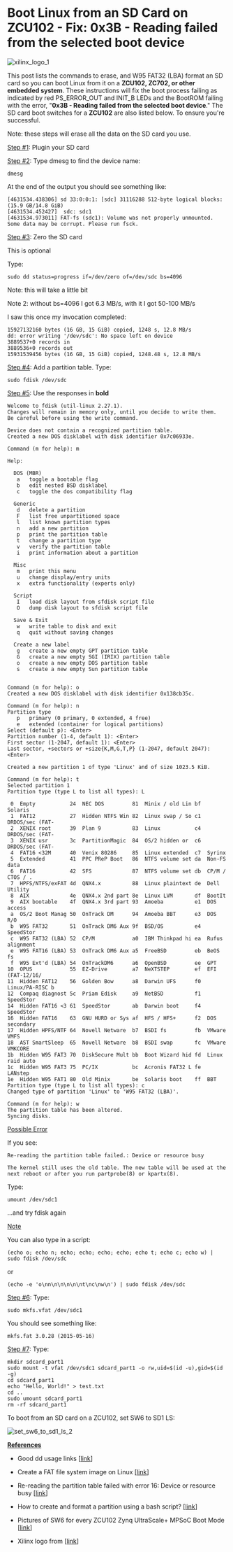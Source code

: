 # Boot Linux from an SD Card on ZCU102 - Fix: 0x3B - Reading failed from the selected boot device

![xilinx_logo_1](xilinx_logo_1.png)

This post lists the commands to erase, and W95 FAT32 (LBA) format an SD card so you can boot Linux from it on a **ZCU102, ZC702, or other embedded system**. These instructions will fix the boot process failing as indicated by red PS\_ERROR\_OUT and INIT\_B LEDs and the BootROM failing with the error, "**0x3B - Reading failed from the selected boot device**." The SD card boot switches for a **ZCU102** are also listed below. To ensure you're successful.

Note: these steps will erase all the data on the SD card you use.

<u><span><span>Step </span><a href="https://www.centennialsoftwaresolutions.com/blog/hashtags/1" target="__blank"><span>#1</span></a></span></u>: Plugin your SD card

<u><span><span>Step </span><a href="https://www.centennialsoftwaresolutions.com/blog/hashtags/2" target="__blank"><span>#2</span></a></span></u>: Type dmesg to find the device name:

```
dmesg
```

At the end of the output you should see something like:

```
[4631534.438306] sd 33:0:0:1: [sdc] 31116288 512-byte logical blocks: (15.9 GB/14.8 GiB)
[4631534.452427]  sdc: sdc1
[4631534.973011] FAT-fs (sdc1): Volume was not properly unmounted. Some data may be corrupt. Please run fsck.
```

<u><span><span>Step </span><a href="https://www.centennialsoftwaresolutions.com/blog/hashtags/3" target="__blank"><span>#3</span></a></span></u>: Zero the SD card

This is optional

Type:

```
sudo dd status=progress if=/dev/zero of=/dev/sdc bs=4096
```

Note: this will take a little bit

Note 2: without bs=4096 I got 6.3 MB/s, with it I got 50-100 MB/s

I saw this once my invocation completed:

```
15927132160 bytes (16 GB, 15 GiB) copied, 1248 s, 12.8 MB/s    
dd: error writing '/dev/sdc': No space left on device
3889537+0 records in
3889536+0 records out
15931539456 bytes (16 GB, 15 GiB) copied, 1248.48 s, 12.8 MB/s
```

<u><span><span>Step </span><a href="https://www.centennialsoftwaresolutions.com/blog/hashtags/4" target="__blank"><span>#4</span></a></span></u>: Add a partition table. Type:

```
sudo fdisk /dev/sdc
```

<u><span><span>Step </span><a href="https://www.centennialsoftwaresolutions.com/blog/hashtags/5" target="__blank"><span>#5</span></a></span></u>: Use the responses in **bold**

```
Welcome to fdisk (util-linux 2.27.1).
Changes will remain in memory only, until you decide to write them.
Be careful before using the write command.

Device does not contain a recognized partition table.
Created a new DOS disklabel with disk identifier 0x7c06933e.

Command (m for help): m

Help:

  DOS (MBR)
   a   toggle a bootable flag
   b   edit nested BSD disklabel
   c   toggle the dos compatibility flag

  Generic
   d   delete a partition
   F   list free unpartitioned space
   l   list known partition types
   n   add a new partition
   p   print the partition table
   t   change a partition type
   v   verify the partition table
   i   print information about a partition

  Misc
   m   print this menu
   u   change display/entry units
   x   extra functionality (experts only)

  Script
   I   load disk layout from sfdisk script file
   O   dump disk layout to sfdisk script file

  Save & Exit
   w   write table to disk and exit
   q   quit without saving changes

  Create a new label
   g   create a new empty GPT partition table
   G   create a new empty SGI (IRIX) partition table
   o   create a new empty DOS partition table
   s   create a new empty Sun partition table


Command (m for help): o
Created a new DOS disklabel with disk identifier 0x138cb35c.

Command (m for help): n
Partition type
   p   primary (0 primary, 0 extended, 4 free)
   e   extended (container for logical partitions)
Select (default p): <Enter>
Partition number (1-4, default 1): <Enter> 
First sector (1-2047, default 1): <Enter>
Last sector, +sectors or +size{K,M,G,T,P} (1-2047, default 2047): <Enter>

Created a new partition 1 of type 'Linux' and of size 1023.5 KiB.

Command (m for help): t
Selected partition 1
Partition type (type L to list all types): L

 0  Empty           24  NEC DOS         81  Minix / old Lin bf  Solaris        
 1  FAT12           27  Hidden NTFS Win 82  Linux swap / So c1  DRDOS/sec (FAT-
 2  XENIX root      39  Plan 9          83  Linux           c4  DRDOS/sec (FAT-
 3  XENIX usr       3c  PartitionMagic  84  OS/2 hidden or  c6  DRDOS/sec (FAT-
 4  FAT16 <32M      40  Venix 80286     85  Linux extended  c7  Syrinx         
 5  Extended        41  PPC PReP Boot   86  NTFS volume set da  Non-FS data    
 6  FAT16           42  SFS             87  NTFS volume set db  CP/M / CTOS / .
 7  HPFS/NTFS/exFAT 4d  QNX4.x          88  Linux plaintext de  Dell Utility   
 8  AIX             4e  QNX4.x 2nd part 8e  Linux LVM       df  BootIt         
 9  AIX bootable    4f  QNX4.x 3rd part 93  Amoeba          e1  DOS access     
 a  OS/2 Boot Manag 50  OnTrack DM      94  Amoeba BBT      e3  DOS R/O        
 b  W95 FAT32       51  OnTrack DM6 Aux 9f  BSD/OS          e4  SpeedStor      
 c  W95 FAT32 (LBA) 52  CP/M            a0  IBM Thinkpad hi ea  Rufus alignment
 e  W95 FAT16 (LBA) 53  OnTrack DM6 Aux a5  FreeBSD         eb  BeOS fs        
 f  W95 Ext'd (LBA) 54  OnTrackDM6      a6  OpenBSD         ee  GPT            
10  OPUS            55  EZ-Drive        a7  NeXTSTEP        ef  EFI (FAT-12/16/
11  Hidden FAT12    56  Golden Bow      a8  Darwin UFS      f0  Linux/PA-RISC b
12  Compaq diagnost 5c  Priam Edisk     a9  NetBSD          f1  SpeedStor      
14  Hidden FAT16 <3 61  SpeedStor       ab  Darwin boot     f4  SpeedStor      
16  Hidden FAT16    63  GNU HURD or Sys af  HFS / HFS+      f2  DOS secondary  
17  Hidden HPFS/NTF 64  Novell Netware  b7  BSDI fs         fb  VMware VMFS    
18  AST SmartSleep  65  Novell Netware  b8  BSDI swap       fc  VMware VMKCORE 
1b  Hidden W95 FAT3 70  DiskSecure Mult bb  Boot Wizard hid fd  Linux raid auto
1c  Hidden W95 FAT3 75  PC/IX           bc  Acronis FAT32 L fe  LANstep        
1e  Hidden W95 FAT1 80  Old Minix       be  Solaris boot    ff  BBT            
Partition type (type L to list all types): c 
Changed type of partition 'Linux' to 'W95 FAT32 (LBA)'.

Command (m for help): w
The partition table has been altered.
Syncing disks.
```

<u><span>Possible Error</span></u>

If you see:

```
Re-reading the partition table failed.: Device or resource busy

The kernel still uses the old table. The new table will be used at the next reboot or after you run partprobe(8) or kpartx(8).
```

Type:

```
umount /dev/sdc1
```

…and try fdisk again

<u><span>Note</span></u>

You can also type in a script:

```
(echo o; echo n; echo; echo; echo; echo; echo t; echo c; echo w) | sudo fdisk /dev/sdc
```

or

```
(echo -e 'o\nn\n\n\n\n\nt\nc\nw\n') | sudo fdisk /dev/sdc
```

<u><span><span>Step </span><a href="https://www.centennialsoftwaresolutions.com/blog/hashtags/6" target="__blank"><span>#6</span></a></span></u>: Type:

```
sudo mkfs.vfat /dev/sdc1
```

You should see something like:

```
mkfs.fat 3.0.28 (2015-05-16)
```

<u><span><span>Step </span><a href="https://www.centennialsoftwaresolutions.com/blog/hashtags/7" target="__blank"><span>#7</span></a></span></u>: Type:

```
mkdir sdcard_part1
sudo mount -t vfat /dev/sdc1 sdcard_part1 -o rw,uid=$(id -u),gid=$(id -g)
cd sdcard_part1
echo "Hello, World!" > test.txt
cd ..
sudo umount sdcard_part1
rm -rf sdcard_part1
```

To boot from an SD card on a ZCU102, set SW6 to SD1 LS:

![set_sw6_to_sd1_ls_2](set_sw6_to_sd1_ls_2.png)

**<u><span>References</span></u>**

-   Good dd usage links \[[<u><span>link</span></u>](https://linuxconfig.org/learning-linux-commands-dd)<u><span>]</span></u>
    
-   Create a FAT file system image on Linux <u><span>[</span></u>[<u><span>link</span></u>](http://fejlesztek.hu/create-a-fat-file-system-image-on-linux/)\]
    
-   Re-reading the partition table failed with error 16: Device or resource busy <u><span>[</span></u>[<u><span>link</span></u>](https://unix.stackexchange.com/questions/264056/re-reading-the-partition-table-failed-with-error-16-device-or-resource-busy)\]
    
-   How to create and format a partition using a bash script? <u><span>[</span></u>[<u><span>link</span></u>](https://superuser.com/questions/332252/how-to-create-and-format-a-partition-using-a-bash-script)\]
    
-   Pictures of SW6 for every ZCU102 Zynq UltraScale+ MPSoC Boot Mode \[[<u><span>link</span></u>](https://www.centennialsoftwaresolutions.com/post/pictures-of-sw6-for-every-zcu102-zynq-ultrascale-mpsoc-boot-mode)\]
    
-   Xilinx logo from \[[<u><span>link</span></u>](https://twitter.com/xilinxinc)\]
